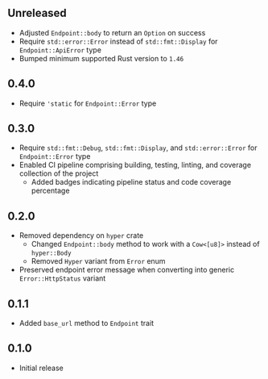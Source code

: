 Unreleased
----------
- Adjusted `Endpoint::body` to return an `Option` on success
- Require `std::error::Error` instead of `std::fmt::Display` for
  `Endpoint::ApiError` type
- Bumped minimum supported Rust version to `1.46`


0.4.0
-----
- Require `'static` for `Endpoint::Error` type


0.3.0
-----
- Require `std::fmt::Debug`, `std::fmt::Display`, and
  `std::error::Error` for `Endpoint::Error` type
- Enabled CI pipeline comprising building, testing, linting, and
  coverage collection of the project
  - Added badges indicating pipeline status and code coverage percentage


0.2.0
-----
- Removed dependency on `hyper` crate
  - Changed `Endpoint::body` method to work with a `Cow<[u8]>` instead
    of `hyper::Body`
  - Removed `Hyper` variant from `Error` enum
- Preserved endpoint error message when converting into generic
  `Error::HttpStatus` variant


0.1.1
-----
- Added `base_url` method to `Endpoint` trait


0.1.0
-----
- Initial release
